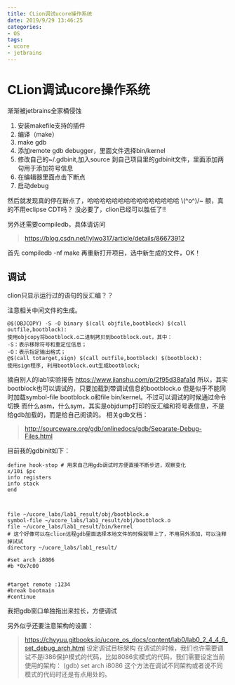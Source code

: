 ```yaml
---
title: CLion调试ucore操作系统
date: 2019/9/29 13:46:25
categories:
- OS
tags:
- ucore
- jetbrains
---
```


# CLion调试ucore操作系统
渐渐被jetbrains全家桶侵蚀
<!-- more -->

1. 安装makefile支持的插件
2. 编译（make）
3. make gdb
4. 添加remote gdb debugger，里面文件选择bin/kernel
5. 修改自己的~/.gdbinit,加入source 到自己项目里的gdbinit文件，里面添加两句用于添加符号信息
6. 在编辑器里面点击下断点
7. 启动debug

然后就发现真的停在断点了，哈哈哈哈哈哈哈哈哈哈哈哈哈哈哈
\\(\^o\^)/~
额，真的不用eclipse CDT吗？
没必要了，clion已经可以胜任了!!

另外还需要compiledb，具体请访问
> https://blog.csdn.net/lylwo317/article/details/86673912

首先
compiledb -nf make
再重新打开项目，选中新生成的文件，OK！

## 调试

clion只显示运行过的语句的反汇编？？

注意相关中间文件的生成。
```
@$(OBJCOPY) -S -O binary $(call objfile,bootblock) $(call outfile,bootblock): 
使用objcopy将bootblock.o二进制拷贝到bootblock.out，其中：
-S：表示移除符号和重定位信息；
-O：表示指定输出格式；
@$(call totarget,sign) $(call outfile,bootblock) $(bootblock): 
使用sign程序, 利用bootblock.out生成bootblock;
```
摘自别人的lab1实验报告
https://www.jianshu.com/p/2f95d38afa1d
所以，其实bootblock也可以调试的，只要加载到带调试信息的bootblock.o
但是似乎不能同时加载symbol-file bootblock.o和file bin/kernel。不过可以调试的时候通过命令切换
而什么asm，什么sym，其实是objdump打印的反汇编和符号表信息，不是给gdb加载的，而是给自己阅读的。
相关gdb文档：
> http://sourceware.org/gdb/onlinedocs/gdb/Separate-Debug-Files.html

目前我的gdbinit如下：
```
define hook-stop # 用来自己用gdb调试时方便直接不断步进，观察变化
x/10i $pc
info registers
info stack
end



file ~/ucore_labs/lab1_result/obj/bootblock.o
symbol-file ~/ucore_labs/lab1_result/obj/bootblock.o
file ~/ucore_labs/lab1_result/bin/kernel
# 这个好像可以在clion远程gdb里面选择本地文件的时候就带上了，不用另外添加，可以注释掉试试
directory ~/ucore_labs/lab1_result/

#set arch i8086
#b *0x7c00


#target remote :1234
#break bootmain
#continue

```

我把gdb窗口单独拖出来拉长，方便调试

另外似乎还要注意架构的设置：
> https://chyyuu.gitbooks.io/ucore_os_docs/content/lab0/lab0_2_4_4_6_set_debug_arch.html
> 设定调试目标架构
> 在调试的时候，我们也许需要调试不是i386保护模式的代码，比如8086实模式的代码，我们需要设定当前使用的架构：
> (gdb) set arch i8086
> 这个方法在调试不同架构或者说不同模式的代码时还是有点用处的。








